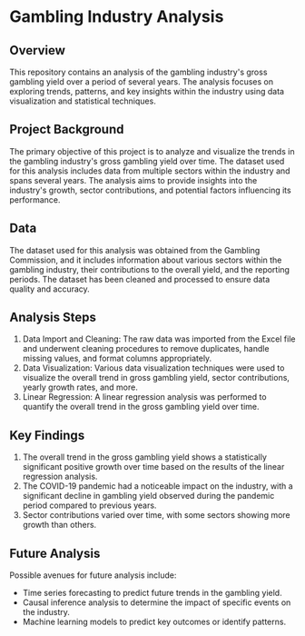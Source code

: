 # Gambling Industry Analysis

## Overview

This repository contains an analysis of the gambling industry's gross gambling yield over a period of several years. The analysis focuses on exploring trends, patterns, and key insights within the industry using data visualization and statistical techniques.

## Project Background

The primary objective of this project is to analyze and visualize the trends in the gambling industry's gross gambling yield over time. The dataset used for this analysis includes data from multiple sectors within the industry and spans several years. The analysis aims to provide insights into the industry's growth, sector contributions, and potential factors influencing its performance.

## Data

The dataset used for this analysis was obtained from the Gambling Commission, and it includes information about various sectors within the gambling industry, their contributions to the overall yield, and the reporting periods. The dataset has been cleaned and processed to ensure data quality and accuracy.

## Analysis Steps

1. Data Import and Cleaning: The raw data was imported from the Excel file and underwent cleaning procedures to remove duplicates, handle missing values, and format columns appropriately.
2. Data Visualization: Various data visualization techniques were used to visualize the overall trend in gross gambling yield, sector contributions, yearly growth rates, and more.
3. Linear Regression: A linear regression analysis was performed to quantify the overall trend in the gross gambling yield over time.


## Key Findings

1. The overall trend in the gross gambling yield shows a statistically significant positive growth over time based on the results of the linear regression analysis.
2. The COVID-19 pandemic had a noticeable impact on the industry, with a significant decline in gambling yield observed during the pandemic period compared to previous years.
3. Sector contributions varied over time, with some sectors showing more growth than others.

## Future Analysis

Possible avenues for future analysis include:
- Time series forecasting to predict future trends in the gambling yield.
- Causal inference analysis to determine the impact of specific events on the industry.
- Machine learning models to predict key outcomes or identify patterns.







